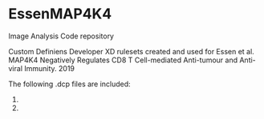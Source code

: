 # EssenMAP4K4
Image Analysis Code repository

Custom Definiens Developer XD rulesets created and used for Essen et al. MAP4K4 Negatively Regulates CD8 T Cell-mediated Anti-tumour and Anti-viral
Immunity. 2019

The following .dcp files are included:

1.
2.
